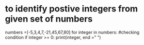 # to identify postive integers from given set of numbers
numbers =[-5,3,4,7,-21,45,67,80]
for integer in numbers: 
 #checking condition
      if integer >= 0:
          print(integer, end =" ")



    
   
    
 
    
       
          
           
              
            
        
   
   

  




    
    
       
    
   
       
       
             
             
           
        

    

